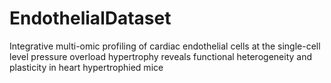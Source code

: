 # EndothelialDataset
Integrative multi-omic profiling of cardiac endothelial cells at the single-cell level pressure overload hypertrophy reveals functional heterogeneity and plasticity in heart hypertrophied mice
